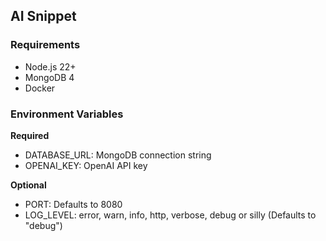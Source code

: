 ## AI Snippet

### Requirements

- Node.js 22+  
- MongoDB 4
- Docker

### Environment Variables

**Required**
- DATABASE_URL: MongoDB connection string
- OPENAI_KEY: OpenAI API key

**Optional**
- PORT: Defaults to 8080
- LOG_LEVEL: error, warn, info, http, verbose, debug or silly (Defaults to "debug")

